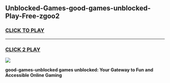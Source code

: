 
## Unblocked-Games-good-games-unblocked-Play-Free-zgoo2
<h3>
<a href="https://premium76.site?title=good-games-unblocked&ref=22A">CLICK TO PLAY</a></h3>
<hr>

<h3>
<a href="https://premium76.site?title=good-games-unblocked&ref=22A">CLICK 2 PLAY</a>
  
</h3>

<a href="https://premium76.site?title=good-games-unblocked&ref=22A"><img src="https://clearcache.store/games.png"></a>


**good-games-unblocked games unblocked: Your Gateway to Fun and Accessible Online Gaming**
